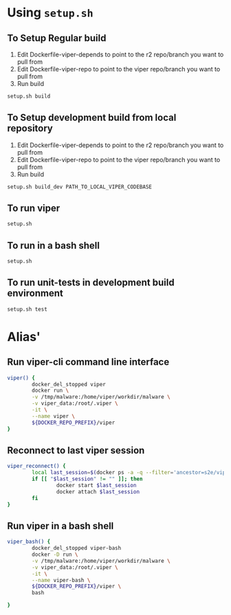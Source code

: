 
# Using `setup.sh`

## To Setup Regular build

1. Edit Dockerfile-viper-depends to point to the r2 repo/branch you want to pull from
2. Edit Dockerfile-viper-repo to point to the viper repo/branch you want to pull from
3. Run build
```bash
setup.sh build
```

## To Setup development build from local repository

1. Edit Dockerfile-viper-depends to point to the r2 repo/branch you want to pull from
2. Edit Dockerfile-viper-repo to point to the viper repo/branch you want to pull from
3. Run build
```bash
setup.sh build_dev PATH_TO_LOCAL_VIPER_CODEBASE
```

## To run viper
```bash
setup.sh
```

## To run in a bash shell
```bash
setup.sh
```

## To run unit-tests in development build environment
```bash
setup.sh test
```

# Alias'

## Run viper-cli command line interface
```bash
viper() {
        docker_del_stopped viper
        docker run \
        -v /tmp/malware:/home/viper/workdir/malware \
        -v viper_data:/root/.viper \
        -it \
        --name viper \
        ${DOCKER_REPO_PREFIX}/viper
}
```

## Reconnect to last viper session
```bash
viper_reconnect() {
        local last_session=$(docker ps -a -q --filter='ancestor=s2e/viper' | head -n 1)
        if [[ "$last_session" != "" ]]; then
                docker start $last_session
                docker attach $last_session
        fi
}
```

## Run viper in a bash shell
```bash
viper_bash() {
        docker_del_stopped viper-bash
        docker -D run \
        -v /tmp/malware:/home/viper/workdir/malware \
        -v viper_data:/root/.viper \
        -it \
        --name viper-bash \
        ${DOCKER_REPO_PREFIX}/viper \
        bash

}
```
